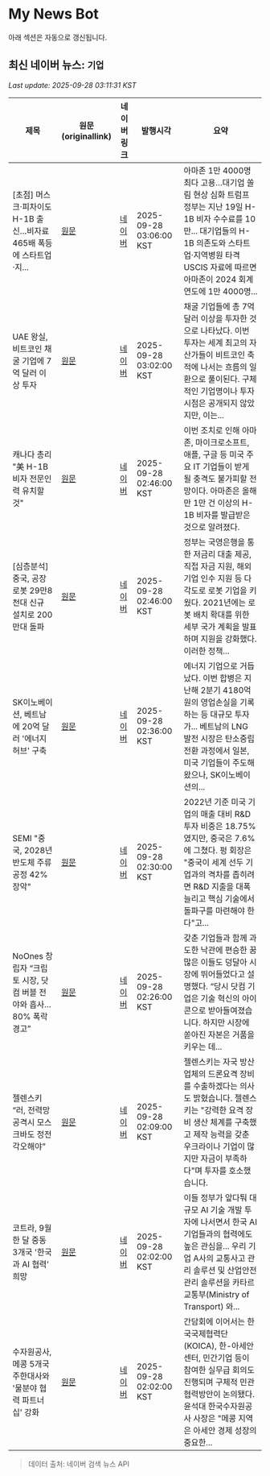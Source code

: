 # My News Bot

아래 섹션은 자동으로 갱신됩니다.

<!-- NEWS:START -->
## 최신 네이버 뉴스: `기업`
_Last update: 2025-09-28 03:11:31 KST_

| 제목 | 원문(originallink) | 네이버 링크 | 발행시각 | 요약 |
|---|---|---|---|---|
| [초점] 머스크·피차이도 H-1B 출신…비자료 465배 폭등에 스타트업·지... | [원문](http://www.g-enews.com/ko-kr/news/article/news_all/202509271813026523fbbec65dfb_1/article.html) | [네이버](http://www.g-enews.com/ko-kr/news/article/news_all/202509271813026523fbbec65dfb_1/article.html) | 2025-09-28 03:06:00 KST | 아마존 1만 4000명 최다 고용…대기업 쏠림 현상 심화 트럼프 정부는 지난 19일 H-1B 비자 수수료를 10만... 대기업들의 H-1B 의존도와 스타트업·지역병원 타격 USCIS 자료에 따르면 아마존이 2024 회계연도에 1만 4000명... |
| UAE 왕실, 비트코인 채굴 기업에 7억 달러 이상 투자 | [원문](https://www.tokenpost.kr/news/breaking/289753) | [네이버](https://www.tokenpost.kr/news/breaking/289753) | 2025-09-28 03:02:00 KST | 채굴 기업들에 총 7억 달러 이상을 투자한 것으로 나타났다. 이번 투자는 세계 최고의 자산가들이 비트코인 축적에 나서는 흐름의 일환으로 풀이된다. 구체적인 기업명이나 투자 시점은 공개되지 않았지만, 이는... |
| 캐나다 총리 "美 H-1B 비자 전문인력 유치할 것" | [원문](https://www.newsis.com/view/NISX20250928_0003346837) | [네이버](https://n.news.naver.com/mnews/article/003/0013509805?sid=104) | 2025-09-28 02:46:00 KST | 이번 조치로 인해 아마존, 마이크로소프트, 애플, 구글 등 미국 주요 IT 기업들이 받게 될 충격도 불가피할 전망이다. 아마존은 올해만 1만 건 이상의 H-1B 비자를 발급받은 것으로 알려졌다. |
| [심층분석] 중국, 공장 로봇 29만8천대 신규 설치로 200만대 돌파 | [원문](http://www.g-enews.com/ko-kr/news/article/news_all/202509271803379335fbbec65dfb_1/article.html) | [네이버](http://www.g-enews.com/ko-kr/news/article/news_all/202509271803379335fbbec65dfb_1/article.html) | 2025-09-28 02:46:00 KST | 정부는 국영은행을 통한 저금리 대출 제공, 직접 자금 지원, 해외 기업 인수 지원 등 다각도로 로봇 기업을 키웠다. 2021년에는 로봇 배치 확대를 위한 세부 국가 계획을 발표하며 지원을 강화했다. 이러한 정책... |
| SK이노베이션, 베트남에 20억 달러 '에너지 허브' 구축 | [원문](http://www.g-enews.com/ko-kr/news/article/news_all/202509271749388463fbbec65dfb_1/article.html) | [네이버](http://www.g-enews.com/ko-kr/news/article/news_all/202509271749388463fbbec65dfb_1/article.html) | 2025-09-28 02:36:00 KST | 에너지 기업으로 거듭났다. 이번 합병은 지난해 2분기 4180억 원의 영업손실을 기록하는 등 대규모 투자가... 베트남의 LNG 발전 시장은 탄소중립 전환 과정에서 일본, 미국 기업들이 주도해왔으나, SK이노베이션의... |
| SEMI "중국, 2028년 반도체 주류 공정 42% 장악" | [원문](http://www.g-enews.com/ko-kr/news/article/news_all/202509271747431272fbbec65dfb_1/article.html) | [네이버](http://www.g-enews.com/ko-kr/news/article/news_all/202509271747431272fbbec65dfb_1/article.html) | 2025-09-28 02:30:00 KST | 2022년 기준 미국 기업의 매출 대비 R&D 투자 비중은 18.75%였지만, 중국은 7.6%에 그쳤다. 펑 회장은 "중국이 세계 선두 기업과의 격차를 좁히려면 R&D 지출을 대폭 늘리고 핵심 기술에서 돌파구를 마련해야 한다"고... |
| NoOnes 창립자 “크립토 시장, 닷컴 버블 전야와 흡사…80% 폭락 경고” | [원문](https://www.tokenpost.kr/news/insights/289752) | [네이버](https://www.tokenpost.kr/news/insights/289752) | 2025-09-28 02:26:00 KST | 갖춘 기업들과 함께 과도한 낙관에 편승한 꿈 많은 이들도 덩달아 시장에 뛰어들었다고 설명했다. “당시 닷컴 기업은 기술 혁신의 아이콘으로 받아들여졌습니다. 하지만 시장에 쏟아진 자본은 거품을 키우는 데... |
| 젤렌스키 “러, 전력망 공격시 모스크바도 정전 각오해야” | [원문](https://news.kbs.co.kr/news/pc/view/view.do?ncd=8369459&ref=A) | [네이버](https://n.news.naver.com/mnews/article/056/0012038212?sid=104) | 2025-09-28 02:09:00 KST | 젤렌스키는 자국 방산업체의 드론요격 장비를 수출하겠다는 의사도 밝혔습니다. 젤렌스키는 "강력한 요격 장비 생산 체계를 구축했고 제작 능력을 갖춘 우크라이나 기업이 많지만 자금이 부족하다"며 투자를 호소했습니다. |
| 코트라, 9월 한 달 중동 3개국 '한국과 AI 협력' 희망 | [원문](https://www.cstimes.com/news/articleView.html?idxno=669829) | [네이버](https://www.cstimes.com/news/articleView.html?idxno=669829) | 2025-09-28 02:02:00 KST | 이들 정부가 앞다퉈 대규모 AI 기술 개발 투자에 나서면서 한국 AI 기업들과의 협력에도 높은 관심을... 우리 기업 A사의 교통사고 관리 솔루션 및 산업안전 관리 솔루션을 카타르 교통부(Ministry of Transport) 와... |
| 수자원공사, 메콩 5개국 주한대사와 '물분야 협력 파트너십' 강화 | [원문](https://www.cstimes.com/news/articleView.html?idxno=669830) | [네이버](https://www.cstimes.com/news/articleView.html?idxno=669830) | 2025-09-28 02:02:00 KST | 간담회에 이어서는 한국국제협력단(KOICA), 한-아세안센터, 민간기업 등이 참여한 실무급 회의도 진행되며 구체적 민관 협력방안이 논의됐다. 윤석대 한국수자원공사 사장은 "메콩 지역은 아세안 경제 성장의 중요한... |

> 데이터 출처: 네이버 검색 뉴스 API
<!-- NEWS:END -->
